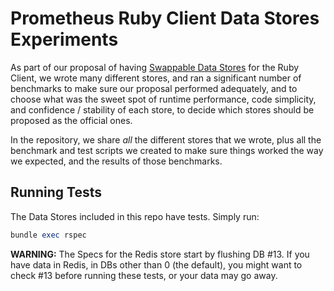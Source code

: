 # Prometheus Ruby Client Data Stores Experiments

As part of our proposal of having [Swappable Data Stores](https://github.com/prometheus/client_ruby/pull/95)
for the Ruby Client, we wrote many different stores, and ran a significant number of 
benchmarks to make sure our proposal performed adequately, and to choose what was the
sweet spot of runtime performance, code simplicity, and confidence / stability of each
store, to decide which stores should be proposed as the official ones.

In the repository, we share *all* the different stores that we wrote, plus all the 
benchmark and test scripts we created to make sure things worked the way we expected,
and the results of those benchmarks.



## Running Tests

The Data Stores included in this repo have tests. Simply run:

```ruby
bundle exec rspec
```

**WARNING:** The Specs for the Redis store start by flushing DB #13. If you have data
in Redis, in DBs other than 0 (the default), you might want to check #13 before running
these tests, or your data may go away.
